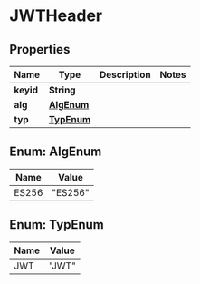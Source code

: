 
# JWTHeader

## Properties
Name | Type | Description | Notes
------------ | ------------- | ------------- | -------------
**keyid** | **String** |  | 
**alg** | [**AlgEnum**](#AlgEnum) |  | 
**typ** | [**TypEnum**](#TypEnum) |  | 



<a name="AlgEnum"></a>
## Enum: AlgEnum
Name | Value
---- | -----
ES256 | &quot;ES256&quot;


<a name="TypEnum"></a>
## Enum: TypEnum
Name | Value
---- | -----
JWT | &quot;JWT&quot;



